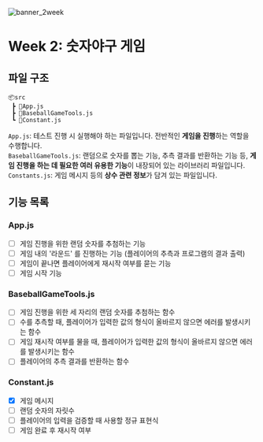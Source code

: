 ![banner_2week](https://user-images.githubusercontent.com/87642422/200178307-5fd083ed-b3ad-4d9a-8291-3a74b9c0aad9.png)
# Week 2: 숫자야구 게임
## 파일 구조
```
📦src
 ┣ 📜App.js
 ┣ 📜BaseballGameTools.js
 ┗ 📜Constant.js
```
`App.js`: 테스트 진행 시 실행해야 하는 파일입니다. 전반적인 **게임을 진행**하는 역할을 수행합니다.  
`BaseballGameTools.js`: 랜덤으로 숫자를 뽑는 기능, 추측 결과를 반환하는 기능 등, **게임 진행을 하는 데 필요한 여러 유용한 기능**이 내장되어 있는 라이브러리 파일입니다.  
`Constants.js`: 게임 메시지 등의 **상수 관련 정보**가 담겨 있는 파일입니다.  

## 기능 목록
### App.js
- [ ] 게임 진행을 위한 랜덤 숫자를 추첨하는 기능
- [ ] 게임 내의 '라운드' 를 진행하는 기능 (플레이어의 추측과 프로그램의 결과 출력)
- [ ] 게임이 끝나면 플레이어에게 재시작 여부를 묻는 기능
- [ ] 게임 시작 기능  
### BaseballGameTools.js
- [ ] 게임 진행을 위한 세 자리의 랜덤 숫자를 추첨하는 함수
- [ ] 수를 추측할 때, 플레이어가 입력한 값의 형식이 올바르지 않으면 에러를 발생시키는 함수
- [ ] 게임 재시작 여부를 물을 때, 플레이어가 입력한 값의 형식이 올바르지 않으면 에러를 발생시키는 함수
- [ ] 플레이어의 추측 결과를 반환하는 함수
### Constant.js
- [x] 게임 메시지
- [ ] 랜덤 숫자의 자릿수
- [ ] 플레이어의 입력을 검증할 때 사용할 정규 표현식
- [ ] 게임 완료 후 재시작 여부
